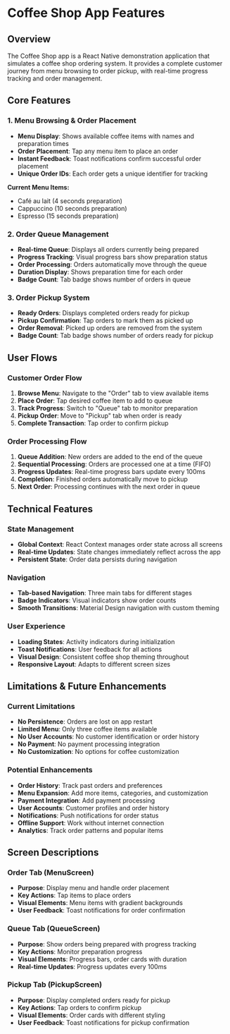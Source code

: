 # Coffee Shop App Features

## Overview

The Coffee Shop app is a React Native demonstration application that simulates a coffee shop ordering system. It provides a complete customer journey from menu browsing to order pickup, with real-time progress tracking and order management.

## Core Features

### 1. Menu Browsing & Order Placement
- **Menu Display**: Shows available coffee items with names and preparation times
- **Order Placement**: Tap any menu item to place an order
- **Instant Feedback**: Toast notifications confirm successful order placement
- **Unique Order IDs**: Each order gets a unique identifier for tracking

**Current Menu Items:**
- Café au lait (4 seconds preparation)
- Cappuccino (10 seconds preparation)  
- Espresso (15 seconds preparation)

### 2. Order Queue Management
- **Real-time Queue**: Displays all orders currently being prepared
- **Progress Tracking**: Visual progress bars show preparation status
- **Order Processing**: Orders automatically move through the queue
- **Duration Display**: Shows preparation time for each order
- **Badge Count**: Tab badge shows number of orders in queue

### 3. Order Pickup System
- **Ready Orders**: Displays completed orders ready for pickup
- **Pickup Confirmation**: Tap orders to mark them as picked up
- **Order Removal**: Picked up orders are removed from the system
- **Badge Count**: Tab badge shows number of orders ready for pickup

## User Flows

### Customer Order Flow
1. **Browse Menu**: Navigate to the "Order" tab to view available items
2. **Place Order**: Tap desired coffee item to add to queue
3. **Track Progress**: Switch to "Queue" tab to monitor preparation
4. **Pickup Order**: Move to "Pickup" tab when order is ready
5. **Complete Transaction**: Tap order to confirm pickup

### Order Processing Flow
1. **Queue Addition**: New orders are added to the end of the queue
2. **Sequential Processing**: Orders are processed one at a time (FIFO)
3. **Progress Updates**: Real-time progress bars update every 100ms
4. **Completion**: Finished orders automatically move to pickup
5. **Next Order**: Processing continues with the next order in queue

## Technical Features

### State Management
- **Global Context**: React Context manages order state across all screens
- **Real-time Updates**: State changes immediately reflect across the app
- **Persistent State**: Order data persists during navigation

### Navigation
- **Tab-based Navigation**: Three main tabs for different stages
- **Badge Indicators**: Visual indicators show order counts
- **Smooth Transitions**: Material Design navigation with custom theming

### User Experience
- **Loading States**: Activity indicators during initialization
- **Toast Notifications**: User feedback for all actions
- **Visual Design**: Consistent coffee shop theming throughout
- **Responsive Layout**: Adapts to different screen sizes

## Limitations & Future Enhancements

### Current Limitations
- **No Persistence**: Orders are lost on app restart
- **Limited Menu**: Only three coffee items available
- **No User Accounts**: No customer identification or order history
- **No Payment**: No payment processing integration
- **No Customization**: No options for coffee customization

### Potential Enhancements
- **Order History**: Track past orders and preferences
- **Menu Expansion**: Add more items, categories, and customization
- **Payment Integration**: Add payment processing
- **User Accounts**: Customer profiles and order history
- **Notifications**: Push notifications for order status
- **Offline Support**: Work without internet connection
- **Analytics**: Track order patterns and popular items

## Screen Descriptions

### Order Tab (MenuScreen)
- **Purpose**: Display menu and handle order placement
- **Key Actions**: Tap items to place orders
- **Visual Elements**: Menu items with gradient backgrounds
- **User Feedback**: Toast notifications for order confirmation

### Queue Tab (QueueScreen)  
- **Purpose**: Show orders being prepared with progress tracking
- **Key Actions**: Monitor preparation progress
- **Visual Elements**: Progress bars, order cards with duration
- **Real-time Updates**: Progress updates every 100ms

### Pickup Tab (PickupScreen)
- **Purpose**: Display completed orders ready for pickup
- **Key Actions**: Tap orders to confirm pickup
- **Visual Elements**: Order cards with different styling
- **User Feedback**: Toast notifications for pickup confirmation

